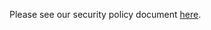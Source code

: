 Please see our security policy document [here](https://github.com/mantlenetworkio/.github/blob/master/SECURITY.md).
